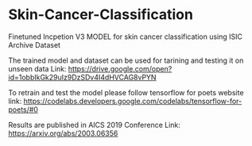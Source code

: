# Skin-Cancer-Classification

Finetuned Incpetion V3 MODEL for skin cancer classification using ISIC Archive Dataset

The trained model and dataset can be used for tarining and testing it on unseen data 
Link: https://drive.google.com/open?id=1obbIkGk29uIz9DzSDv4I4dHVCAG8vPYN

To retrain and test the model please follow tensorflow for poets website
link: https://codelabs.developers.google.com/codelabs/tensorflow-for-poets/#0 

Results are published in AICS 2019 Conference
Link: https://arxiv.org/abs/2003.06356


